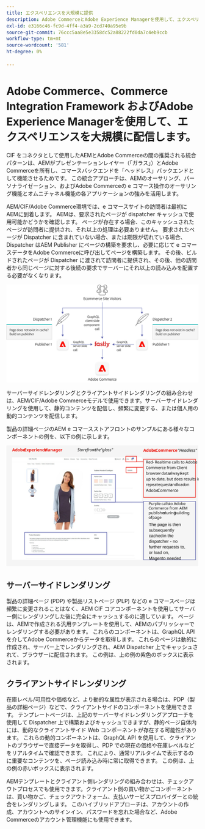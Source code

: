 ```yaml
---
title: エクスペリエンスを大規模に提供
description: Adobe CommerceとAdobe Experience Managerを使用して、エクスペリエンスを大規模に配信する方法を学びます。
exl-id: e3166c46-fc9d-4ff4-a3a9-2cd740a95e9b
source-git-commit: 76ccc5aa8e5e3358dc52a88222fd0da7c4eb9ccb
workflow-type: tm+mt
source-wordcount: '581'
ht-degree: 0%

---
```


# Adobe Commerce、Commerce Integration Framework およびAdobe Experience Managerを使用して、エクスペリエンスを大規模に配信します。

CIF をコネクタとして使用したAEMとAdobe Commerceの間の推奨される統合パターンは、AEMがプレゼンテーションレイヤー（「ガラス」）とAdobe Commerceを所有し、コマースバックエンドを「ヘッドレス」バックエンドとして機能させるためです。 この統合アプローチは、AEMのオーサリング、パーソナライゼーション、およびAdobe Commerceの e コマース操作のオーサリング機能とオムニチャネル機能の各アプリケーションの強みを活用します。

AEM/CIF/Adobe Commerce環境では、e コマースサイトの訪問者は最初にAEMに到着します。 AEMは、要求されたページが dispatcher キャッシュで使用可能かどうかを確認します。 ページが存在する場合、このキャッシュされたページが訪問者に提供され、それ以上の処理は必要ありません。 要求されたページが Dispatcher に含まれていない場合、または期限が切れている場合、Dispatcher はAEM Publisher にページの構築を要求し、必要に応じて e コマースデータをAdobe Commerceに呼び出してページを構築します。 その後、ビルドされたページが Dispatcher に渡されて訪問者に提供され、その後、他の訪問者から同じページに対する後続の要求でサーバーにそれ以上の読み込みを配置する必要がなくなります。

![Experience Manager とAdobe CommerceのAdobeアーキテクチャの概要図](../assets/commerce-at-scale/overview.png)

サーバーサイドレンダリングとクライアントサイドレンダリングの組み合わせは、AEM/CIF/Adobe Commerceモデルで使用できます。サーバーサイドレンダリングを使用して、静的コンテンツを配信し、頻繁に変更する、または個人用の動的コンテンツを配信します。

製品の詳細ページのAEM e コマースストアフロントのサンプルにある様々なコンポーネントの例を、以下の例に示します。

![Experience Manager とAdobe CommerceのAdobeアーキテクチャの概要図](../assets/commerce-at-scale/product-details-page.svg)

## サーバーサイドレンダリング

製品の詳細ページ (PDP) や製品リストページ (PLP) などの e コマースページは頻繁に変更されることはなく、AEM CIF コアコンポーネントを使用してサーバー側にレンダリングした後に完全にキャッシュするのに適しています。 ページは、AEMで作成される汎用テンプレートを使用して、AEMのパブリッシャーでレンダリングする必要があります。 これらのコンポーネントは、GraphQL API を介してAdobe Commerceからデータを取得します。 これらのページは動的に作成され、サーバー上でレンダリングされ、AEM Dispatcher 上でキャッシュされて、ブラウザーに配信されます。 この例は、上の例の紫色のボックスに表示されます。

## クライアントサイドレンダリング

在庫レベル/可用性や価格など、より動的な属性が表示される場合は、PDP（製品の詳細ページ）などで、クライアントサイドのコンポーネントを使用できます。 テンプレートページは、上記のサーバーサイドレンダリングアプローチを使用して Dispatcher 上で構築およびキャッシュできますが、静的ページ自体内には、動的なクライアントサイド Web コンポーネントが存在する可能性があります。 これらの動的コンポーネントは、GraphQL API を使用して、クライアントのブラウザーで直接データを取得し、PDP での現在の価格や在庫レベルなどをリアルタイムで確認できます。 これにより、通常リアルタイムで表示するのに重要なコンテンツを、ページ読み込み時に常に取得できます。 この例は、上の例の赤いボックスに表示されます。

AEMテンプレートとクライアント側レンダリングの組み合わせは、チェックアウトプロセスでも使用できます。クライアント側の買い物かごコンポーネントは、買い物かご、チェックアウトフォーム、支払いサービスプロバイダーとの統合をレンダリングします。 このハイブリッドアプローチは、アカウントの作成、アカウントへのサインイン、パスワードを忘れた場合など、Adobe Commerceのアカウント管理機能にも使用できます。
